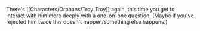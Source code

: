 There's [[Characters/Orphans/Troy|Troy]] again, this time you get to interact with him more deeply with a one-on-one question. (Maybe if you've rejected him twice this doesn't happen/something else happens.)